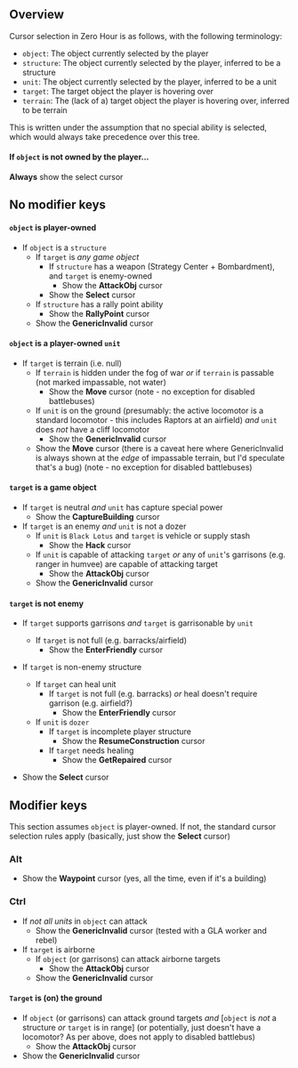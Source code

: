 ## Overview

Cursor selection in Zero Hour is as follows, with the following terminology:

- `object`: The object currently selected by the player
- `structure`: The object currently selected by the player, inferred to be a structure
- `unit`: The object currently selected by the player, inferred to be a unit
- `target`: The target object the player is hovering over
- `terrain`: The (lack of a) target object the player is hovering over, inferred to be terrain

This is written under the assumption that no special ability is selected, which would always take precedence over this tree.

#### If `object` is not owned by the player...

**Always** show the select cursor

## No modifier keys

#### `object` is player-owned

- If `object` is a `structure`
  - If `target` is _any game object_
    - If `structure` has a weapon (Strategy Center + Bombardment), and `target` is enemy-owned
      - Show the **AttackObj** cursor
    - Show the **Select** cursor
  - If `structure` has a rally point ability
    - Show the **RallyPoint** cursor
  - Show the **GenericInvalid** cursor

#### `object` is a player-owned `unit`

- If `target` is terrain (i.e. null)
  - If `terrain` is hidden under the fog of war _or_ if `terrain` is passable (not marked impassable, not water)
    - Show the **Move** cursor (note - no exception for disabled battlebuses)
  - If `unit` is on the ground (presumably: the active locomotor is a standard locomotor - this includes Raptors at an airfield) _and_ `unit` does _not_ have a cliff locomotor
    - Show the **GenericInvalid** cursor
  - Show the **Move** cursor (there is a caveat here where GenericInvalid is always shown at the _edge_ of impassable terrain, but I'd speculate that's a bug) (note - no exception for disabled battlebuses)

#### `target` is a game object

- If `target` is neutral _and_ `unit` has capture special power
  - Show the **CaptureBuilding** cursor
- If `target` is an enemy _and_ `unit` is not a dozer
  - If `unit` is `Black Lotus` and `target` is vehicle or supply stash
    - Show the **Hack** cursor
  - If `unit` is capable of attacking `target` _or_ any of `unit`'s garrisons (e.g. ranger in humvee) are capable of attacking target
    - Show the **AttackObj** cursor
  - Show the **GenericInvalid** cursor

#### `target` is not enemy

- If `target` supports garrisons _and_ `target` is garrisonable by `unit`
  - If `target` is not full (e.g. barracks/airfield)
    - Show the **EnterFriendly** cursor
- If `target` is non-enemy structure 
  - If `target` can heal unit
    - If `target` is not full (e.g. barracks) _or_ heal doesn't require garrison (e.g. airfield?)
      - Show the **EnterFriendly** cursor
  - If `unit` is `dozer` 
    - If `target` is incomplete player structure
      - Show the **ResumeConstruction** cursor
    - If `target` needs healing
      - Show the **GetRepaired** cursor

- Show the **Select** cursor

## Modifier keys

This section assumes `object` is player-owned. If not, the standard cursor selection rules apply (basically, just show the **Select** cursor)

### Alt

- Show the **Waypoint** cursor (yes, all the time, even if it's a building)

### Ctrl

- If _not all units_ in `object` can attack
  - Show the **GenericInvalid** cursor (tested with a GLA worker and rebel)
- If `target` is airborne
  - If `object` (or garrisons) can attack airborne targets
    - Show the **AttackObj** cursor
  - Show the **GenericInvalid** cursor

#### `Target` is (on) the ground

- If `object` (or garrisons) can attack ground targets _and_  [`object` is _not_ a structure _or_ `target` is in range] (or potentially, just doesn't have a locomotor? As per above, does not apply to disabled battlebus)
  - Show the **AttackObj** cursor
- Show the **GenericInvalid** cursor